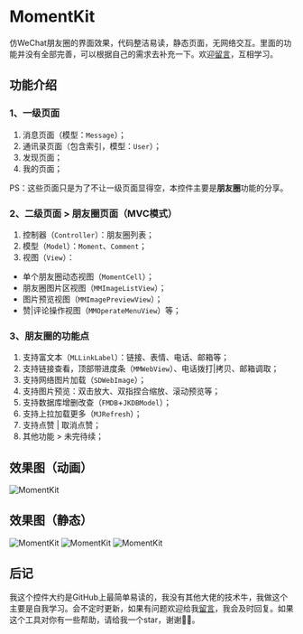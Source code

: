 # MomentKit

仿WeChat朋友圈的界面效果，代码整洁易读，静态页面，无网络交互。里面的功能并没有全部完善，可以根据自己的需求去补充一下。欢迎[留言](https://github.com/ChellyLau/MomentKit/issues)，互相学习。


## 功能介绍


### 1、一级页面

1. 消息页面（模型：`Message`）；
2. 通讯录页面（包含索引，模型：`User`）；
3. 发现页面；
4. 我的页面；

PS：这些页面只是为了不让一级页面显得空，本控件主要是**朋友圈**功能的分享。



###  2、二级页面 > 朋友圈页面（MVC模式）

1. 控制器（`Controller`）：朋友圈列表； 
2. 模型（`Model`）：`Moment`、`Comment`； 
3. 视图（`View`）：

* 单个朋友圈动态视图（`MomentCell`）；
* 朋友圈图片区视图（`MMImageListView`）；
* 图片预览视图（`MMImagePreviewView`）；
* 赞|评论操作视图（`MMOperateMenuView`）等；



###  3、朋友圈的功能点

1. 支持富文本（`MLLinkLabel`）：链接、表情、电话、邮箱等；
2. 支持链接查看，顶部带进度条（`MMWebView`）、电话拨打|拷贝、邮箱调取；
3. 支持网络图片加载（`SDWebImage`）；
4. 支持图片预览：双击放大、双指捏合缩放、滚动预览等；
5. 支持数据库增删改查（`FMDB`+`JKDBModel`）；
6. 支持上拉加载更多（`MJRefresh`）； 
7. 支持点赞 | 取消点赞；
8. 其他功能 > 未完待续；


## 效果图（动画）

![MomentKit](https://github.com/ChellyLau/MomentKit/blob/master/Screenshot/screenshot.gif)


## 效果图（静态）

![MomentKit](https://github.com/ChellyLau/MomentKit/blob/master/Screenshot/screenshot_1.png)
![MomentKit](https://github.com/ChellyLau/MomentKit/blob/master/Screenshot/screenshot_2.png)
![MomentKit](https://github.com/ChellyLau/MomentKit/blob/master/Screenshot/screenshot_3.png)


## 后记

我这个控件大约是GitHub上最简单易读的，我没有其他大佬的技术牛，我做这个主要是自我学习。会不定时更新，如果有问题欢迎给我[留言](https://github.com/ChellyLau/MomentKit/issues)，我会及时回复。如果这个工具对你有一些帮助，请给我一个star，谢谢🌹🌹。




